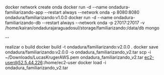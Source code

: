 docker network create onda
docker run -d --name ondadura-familiarizando-app --restart always --network onda -p 8080:8080 ondadura/familiarizando:v1.0.0
docker run -d --name ondadura-familiarizando-db --restart always --network onda -p 27017:27017 -v /home/kairan/ondadurajaraguadosul/storage/familiarizando:/data/db mongo

--

realizar o build 
docker build -t ondadura/familiarizando:v2.0.0 .
docker save ondadura/familiarizando:v2.0.0 -o ondadura_familiarizando_v2.tar
scp -i ~/Downloads/LucasKrugerAWS.pem ondadura_familiarizando_v2.tar ec2-user@52.5.44.226:/home/ec2-user
docker load -i ondadura_familiarizando_v2.tar 